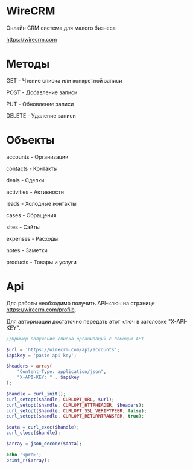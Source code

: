 WireCRM
====
Онлайн CRM система для малого бизнеса

https://wirecrm.com


Методы
======
GET - Чтение списка или конкретной записи

POST - Добавление записи

PUT - Обновление записи

DELETE - Удаление записи


Объекты
======
accounts - Организации

contacts - Контакты

deals - Сделки

activities - Активности

leads - Холодные контакты

cases - Обращения

sites - Сайты

expenses - Расходы

notes - Заметки

products - Товары и услуги


Api
======
Для работы необходимо получить API-ключ на странице https://wirecrm.com/profile.

Для авторизации достаточно передать этот ключ в заголовке "X-API-KEY".

```php
//Пример получения списка организаций c помощью API

$url = 'https://wirecrm.com/api/accounts';
$apikey = 'paste api key';

$headers = array(
	"Content-Type: application/json",
	"X-API-KEY: " . $apikey
);

$handle = curl_init(); 
curl_setopt($handle, CURLOPT_URL, $url);
curl_setopt($handle, CURLOPT_HTTPHEADER, $headers);
curl_setopt($handle, CURLOPT_SSL_VERIFYPEER, false);
curl_setopt($handle, CURLOPT_RETURNTRANSFER, true);

$data = curl_exec($handle);
curl_close($handle);

$array = json_decode($data);

echo '<pre>';
print_r($array);
```
